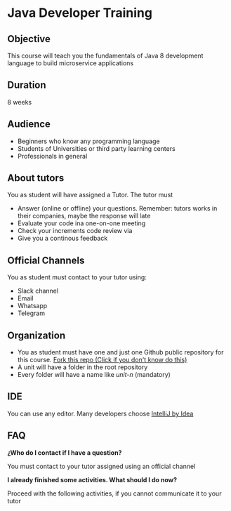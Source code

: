 # Java Developer Training

## Objective 
This course will teach you the fundamentals of Java 8 development language to build microservice applications

## Duration
8 weeks

## Audience
- Beginners who know any programming language
- Students of Universities or third party learning centers
- Professionals in general

## About tutors
You as student will have assigned a Tutor. The tutor must
- Answer (online or offline) your questions. Remember: tutors works in their companies, maybe the response will late
- Evaluate your code ina one-on-one meeting
- Check your increments code review via
- Give you a continous feedback

## Official Channels
You as student must contact to your tutor using:
- Slack channel
- Email
- Whatsapp
- Telegram

## Organization
- You as student must have one and just one Github  public repository for this course. [Fork this repo (Click if you don't know do this)](https://help.github.com/articles/fork-a-repo/)
- A unit will have a folder in the root repository
- Every folder will have a name like *unit-n* (mandatory)

## IDE
You can use any editor. Many developers choose [IntelliJ by Idea](https://www.jetbrains.com/es-es/idea/download/)

## FAQ
**¿Who do I contact if I have a question?**

You must contact to your tutor assigned using an official channel

**I already finished some activities. What should I do now?**

Proceed with the following activities, if you cannot communicate it to your tutor


